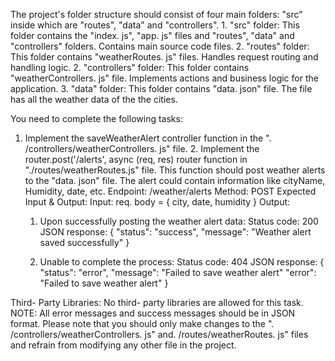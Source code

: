The project's folder structure should consist of four main folders: "src" inside which are "routes", "data" and "controllers".
    1.  "src" folder: This folder contains the "index. js", "app. js" files and "routes", "data" and "controllers" folders. Contains main source code files.
    2.  "routes" folder: This folder contains "weatherRoutes. js" files.  Handles request routing and handling logic.
    2.  "controllers" folder: This folder contains "weatherControllers. js" file.  Implements actions and business logic for the application.
    3. "data" folder: This folder contains "data. json" file. The file has all the weather data of the the cities.

You need to complete the following tasks:
1. Implement the saveWeatherAlert controller function in the ". /controllers/weatherControllers. js" file.                                                            2. Implement the router.post('/alerts', async (req, res) router function in "./routes/weatherRoutes.js" file.
This function should post weather alerts to the "data. json" file. The alert could contain information like cityName, Humidity, date, etc.
Endpoint: /weather/alerts
Method: POST
Expected Input & Output:
Input:
    req. body = { city, date, humidity } 
Output:
    1.  Upon successfully posting the weather alert data:
      Status code: 200
      JSON response: { "status": "success", "message": "Weather alert saved successfully" }

    2.  Unable to complete the process:
      Status code: 404
      JSON response:  { "status": "error", "message": "Failed to save weather alert" "error": "Failed to save weather alert" }

Third- Party Libraries: No third- party libraries are allowed for this task.
NOTE: All error messages and success messages should be in JSON format.
Please note that you should only make changes to the ". /controllers/weatherControllers. js" and. /routes/weatherRoutes. js" files and refrain from modifying any other file in the project.
